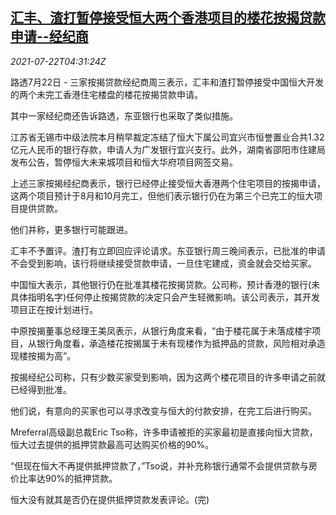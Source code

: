 <!--1626930062000-->
[汇丰、渣打暂停接受恒大两个香港项目的楼花按揭贷款申请--经纪商](https://cn.reuters.com/article/hsbc-standard-chartered-0722-wedn-idCNKBS2ES092)
------

<div><i>2021-07-22T04:31:24Z</i></div><p>路透7月22日 - 三家按揭贷款经纪商周三表示，汇丰和渣打暂停接受中国恒大开发的两个未完工香港住宅楼盘的楼花按揭贷款申请。</p><p>其中一家经纪商还告诉路透，东亚银行也采取了类似措施。</p><p>江苏省无锡市中级法院本月稍早裁定冻结了恒大下属公司宜兴市恒誉置业合共1.32亿元人民币的银行存款，申请人为广发银行宜兴支行。此外，湖南省邵阳市住建局发布公告，暂停恒大未来城项目和恒大华府项目网签交易。</p><p>上述三家按揭经纪商表示，银行已经停止接受恒大香港两个住宅项目的按揭申请，这两个项目预计于8月和10月完工，但他们表示银行仍在为第三个已完工的恒大项目提供贷款。</p><p>他们并称，更多银行可能跟进。</p><p>汇丰不予置评。渣打有立即回应评论请求。东亚银行周三晚间表示，已批准的申请不会受到影响，该行将继续接受贷款申请，一旦住宅建成，资金就会交给买家。</p><p>中国恒大表示，其他银行仍在批准其楼花按揭贷款。公司称，预计香港的银行(未具体指明名字)任何停止按揭贷款的决定只会产生轻微影响。该公司表示，其开发项目正在按计划进行。</p><p>中原按揭董事总经理王美凤表示，从银行角度来看，“由于楼花属于未落成楼宇项目，从银行角度看，承造楼花按揭属于未有现楼作为抵押品的贷款，风险相对承造现楼按揭为高”。</p><p>按揭经纪公司称，只有少数买家受到影响，因为这两个楼花项目的许多申请之前就已经得到批准。</p><p>他们说，有意向的买家也可以寻求改变与恒大的付款安排，在完工后进行购买。</p><p>Mreferral高级副总裁Eric Tso称，许多申请被拒的买家最初是直接向恒大贷款，恒大过去提供的抵押贷款最高可达购买价格的90%。</p><p>“但现在恒大不再提供抵押贷款了，”Tso说，并补充称银行通常不会提供贷款与房价比率达90%的抵押贷款。</p><p>恒大没有就其是否仍在提供抵押贷款发表评论。(完)</p>
